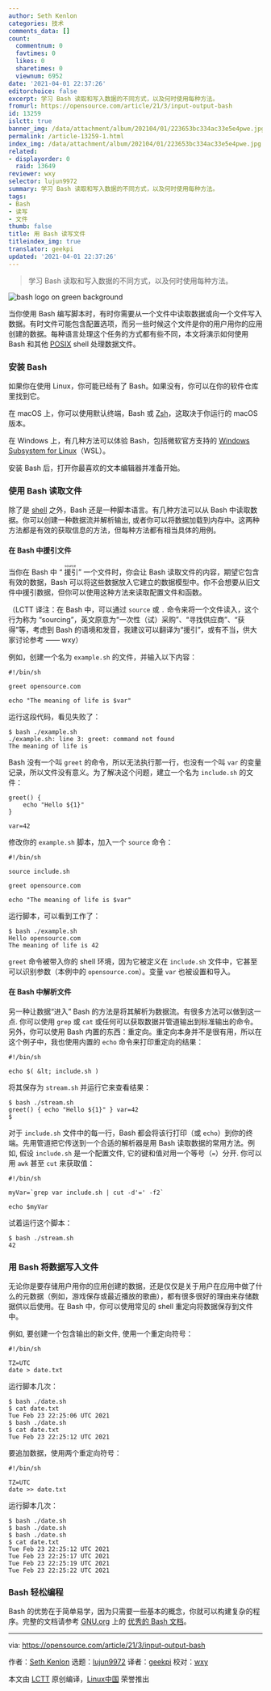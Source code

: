 ```yaml
---
author: Seth Kenlon
categories: 技术
comments_data: []
count:
  commentnum: 0
  favtimes: 0
  likes: 0
  sharetimes: 0
  viewnum: 6952
date: '2021-04-01 22:37:26'
editorchoice: false
excerpt: 学习 Bash 读取和写入数据的不同方式，以及何时使用每种方法。
fromurl: https://opensource.com/article/21/3/input-output-bash
id: 13259
islctt: true
banner_img: /data/attachment/album/202104/01/223653bc334ac33e5e4pwe.jpg
permalink: /article-13259-1.html
index_img: /data/attachment/album/202104/01/223653bc334ac33e5e4pwe.jpg.thumb.jpg
related:
- displayorder: 0
  raid: 13649
reviewer: wxy
selector: lujun9972
summary: 学习 Bash 读取和写入数据的不同方式，以及何时使用每种方法。
tags:
- Bash
- 读写
- 文件
thumb: false
title: 用 Bash 读写文件
titleindex_img: true
translator: geekpi
updated: '2021-04-01 22:37:26'
---
```



> 
> 学习 Bash 读取和写入数据的不同方式，以及何时使用每种方法。
> 
> 
> 


![](/data/attachment/album/202104/01/223653bc334ac33e5e4pwe.jpg "bash logo on green background")


当你使用 Bash 编写脚本时，有时你需要从一个文件中读取数据或向一个文件写入数据。有时文件可能包含配置选项，而另一些时候这个文件是你的用户用你的应用创建的数据。每种语言处理这个任务的方式都有些不同，本文将演示如何使用 Bash 和其他 [POSIX](https://opensource.com/article/19/7/what-posix-richard-stallman-explains) shell 处理数据文件。


### 安装 Bash


如果你在使用 Linux，你可能已经有了 Bash。如果没有，你可以在你的软件仓库里找到它。


在 macOS 上，你可以使用默认终端，Bash 或 [Zsh](https://opensource.com/article/19/9/getting-started-zsh)，这取决于你运行的 macOS 版本。


在 Windows 上，有几种方法可以体验 Bash，包括微软官方支持的 [Windows Subsystem for Linux](https://opensource.com/article/19/7/ways-get-started-linux#wsl)（WSL）。


安装 Bash 后，打开你最喜欢的文本编辑器并准备开始。


### 使用 Bash 读取文件


除了是 [shell](https://www.redhat.com/sysadmin/terminals-shells-consoles) 之外，Bash 还是一种脚本语言。有几种方法可以从 Bash 中读取数据。你可以创建一种数据流并解析输出, 或者你可以将数据加载到内存中。这两种方法都是有效的获取信息的方法，但每种方法都有相当具体的用例。


#### 在 Bash 中援引文件


当你在 Bash 中 “<ruby> 援引 <rt>  source </rt></ruby>” 一个文件时，你会让 Bash 读取文件的内容，期望它包含有效的数据，Bash 可以将这些数据放入它建立的数据模型中。你不会想要从旧文件中援引数据，但你可以使用这种方法来读取配置文件和函数。


（LCTT 译注：在 Bash 中，可以通过 `source` 或 `.` 命令来将一个文件读入，这个行为称为 “sourcing”，英文原意为“一次性（试）采购”、“寻找供应商”、“获得”等，考虑到 Bash 的语境和发音，我建议可以翻译为“援引”，或有不当，供大家讨论参考 —— wxy）


例如，创建一个名为 `example.sh` 的文件，并输入以下内容：



```
#!/bin/sh

greet opensource.com

echo "The meaning of life is $var"

```

运行这段代码，看见失败了：



```
$ bash ./example.sh
./example.sh: line 3: greet: command not found
The meaning of life is

```

Bash 没有一个叫 `greet` 的命令，所以无法执行那一行，也没有一个叫 `var` 的变量记录，所以文件没有意义。为了解决这个问题，建立一个名为 `include.sh` 的文件：



```
greet() {
    echo "Hello ${1}"
}

var=42

```

修改你的 `example.sh` 脚本，加入一个 `source` 命令：



```
#!/bin/sh

source include.sh

greet opensource.com

echo "The meaning of life is $var"

```

运行脚本，可以看到工作了：



```
$ bash ./example.sh
Hello opensource.com
The meaning of life is 42

```

`greet` 命令被带入你的 shell 环境，因为它被定义在 `include.sh` 文件中，它甚至可以识别参数（本例中的 `opensource.com`）。变量 `var` 也被设置和导入。


#### 在 Bash 中解析文件


另一种让数据“进入” Bash 的方法是将其解析为数据流。有很多方法可以做到这一点. 你可以使用 `grep` 或 `cat` 或任何可以获取数据并管道输出到标准输出的命令。另外，你可以使用 Bash 内置的东西：重定向。重定向本身并不是很有用，所以在这个例子中，我也使用内置的 `echo` 命令来打印重定向的结果：



```
#!/bin/sh

echo $( &lt; include.sh )

```

将其保存为 `stream.sh` 并运行它来查看结果：



```
$ bash ./stream.sh
greet() { echo "Hello ${1}" } var=42
$

```

对于 `include.sh` 文件中的每一行，Bash 都会将该行打印（或 `echo`）到你的终端。先用管道把它传送到一个合适的解析器是用 Bash 读取数据的常用方法。例如, 假设 `include.sh` 是一个配置文件, 它的键和值对用一个等号（`=`）分开. 你可以用 `awk` 甚至 `cut` 来获取值：



```
#!/bin/sh

myVar=`grep var include.sh | cut -d'=' -f2`

echo $myVar

```

试着运行这个脚本：



```
$ bash ./stream.sh
42

```

### 用 Bash 将数据写入文件


无论你是要存储用户用你的应用创建的数据，还是仅仅是关于用户在应用中做了什么的元数据（例如，游戏保存或最近播放的歌曲），都有很多很好的理由来存储数据供以后使用。在 Bash 中，你可以使用常见的 shell 重定向将数据保存到文件中。


例如, 要创建一个包含输出的新文件, 使用一个重定向符号：



```
#!/bin/sh

TZ=UTC
date > date.txt

```

运行脚本几次：



```
$ bash ./date.sh
$ cat date.txt
Tue Feb 23 22:25:06 UTC 2021
$ bash ./date.sh
$ cat date.txt
Tue Feb 23 22:25:12 UTC 2021

```

要追加数据，使用两个重定向符号：



```
#!/bin/sh

TZ=UTC
date >> date.txt

```

运行脚本几次：



```
$ bash ./date.sh
$ bash ./date.sh
$ bash ./date.sh
$ cat date.txt
Tue Feb 23 22:25:12 UTC 2021
Tue Feb 23 22:25:17 UTC 2021
Tue Feb 23 22:25:19 UTC 2021
Tue Feb 23 22:25:22 UTC 2021

```

### Bash 轻松编程


Bash 的优势在于简单易学，因为只需要一些基本的概念，你就可以构建复杂的程序。完整的文档请参考 [GNU.org](http://GNU.org) 上的 [优秀的 Bash 文档](http://gnu.org/software/bash)。




---


via: <https://opensource.com/article/21/3/input-output-bash>


作者：[Seth Kenlon](https://opensource.com/users/seth) 选题：[lujun9972](https://github.com/lujun9972) 译者：[geekpi](https://github.com/geekpi) 校对：[wxy](https://github.com/wxy)


本文由 [LCTT](https://github.com/LCTT/TranslateProject) 原创编译，[Linux中国](https://linux.cn/) 荣誉推出